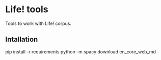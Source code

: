# Life! tools
Tools to work with Life! corpus.

## Intallation
pip install -r requirements
python -m spacy download en_core_web_md